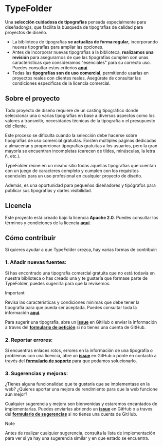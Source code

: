# TypeFolder

Una **selección cuidadosa de tipografías** pensada especialmente para diseñador\@s, que facilita la búsqueda de tipografías de calidad para proyectos de diseño.

- La biblioteca de tipografías **se actualiza de forma regular**, incorporando nuevas tipografías para ampliar las opciones.
- Antes de incorporar nuevas tipografías a la biblioteca, **realizamos una revisión** para asegurarnos de que las tipografías cumplen con unas características que consideramos "esenciales" para su correcto uso. Puedes consultar estos criterios [**aquí**](https://).
- Todas las **tipografías son de uso comercial**, permitiendo usarlas en proyectos reales con clientes reales. Asegúrate de consultar las condiciones específicas de la licencia comercial.

## Sobre el proyecto

Todo proyecto de diseño requiere de un casting tipográfico donde seleccionar una o varias tipografías en base a diversos aspectos como los valores a transmitir, necesidades técnicas de la tipografía o el presupuesto del cliente.

Este proceso se dificulta cuando la selección debe hacerse sobre tipografías de uso comercial gratuitas. Existen múltiples páginas dedicadas a almacenar y proporcionar tipografías gratuitas a los usuarios, pero la gran mayoría se encuentran incompletas (carecen de tildes, minúsculas, la letra ñ, etc.).

TypeFolder reúne en un mismo sitio todas aquellas tipografías que cuentan con un juego de caracteres completo y cumplen con los requisitos esenciales para un uso profesional en cualquier proyecto de diseño.

Además, es una oportunidad para pequeños diseñadores y tipógrafos para publicar sus tipografías y darles visibilidad.

## Licencia

Este proyecto está creado bajo la licencia **Apache 2.0**. Puedes consultar los términos y condiciones de la licencia [**aquí**](https://).

## Cómo contribuir

Si quieres ayudar a que TypeFolder crezca, hay varias formas de contribuir:

### 1. Añadir nuevas fuentes:

Si has encontrado una tipografía comercial gratuita que no está todavía en nuestra biblioteca o has creado una y te gustaría que formase parte de TypeFolder, puedes sugerirla para que la revisemos.

> [!Important]
> Revisa las características y condiciones mínimas que debe tener la tipografía para que pueda ser aceptada. Puedes consultar toda la información **[aquí](https://)**.

Para sugerir una tipografía, abre un **[issue](https://)** en GitHub o enviar la información a traves del **[formulario de petición](https://)** si no tienes una cuenta de GitHub.

### 2. Reportar errores:

Si encuentras enlaces rotos, errores en la información de una tipografía o problemas con una licencia, abre un **[issue](https://)** en GitHub o ponte en contacto a través del **[formulario de soporte](https://)** para que podamos solucionarlo.

### 3. Sugerencias y mejoras:

¿Tienes alguna funcionalidad que te gustaría que se implementase en la web? ¿Quieres aportar una mejora de rendimiento para que la web funcione aún mejor?

Cualquier sugerencia y mejora son bienvenidas y estaremos encantados de implementarlas. Puedes enviarlas abriendo un **[issue](https://)** en GitHub o a traves del **[formulario de sugerencias](https://)** si no tienes una cuenta de GitHub.

> [!Note]
> Antes de realizar cualquier sugerencia, consulta la lista de implementación para ver si ya hay una sugerencia similar y en que estado se encuentra.
